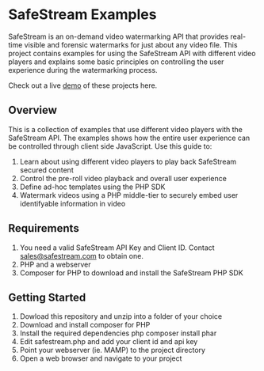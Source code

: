 # SafeStream Examples
SafeStream is an on-demand video watermarking API that provides real-time visible and forensic watermarks for just about any video file. This project contains examples for using the SafeStream API with different video players and explains some basic principles on controlling the user experience during the watermarking process.

Check out a live [demo](http://safestream-examples.herokuapp.com/) of these projects here.  

## Overview
This is a collection of examples that use different video players with the SafeStream API. The examples shows how the entire user experience can be controlled through client side JavaScript. Use this guide to:

1. Learn about using different video players to play back SafeStream secured content
2. Control the pre-roll video playback and overall user experience
3. Define ad-hoc templates using the PHP SDK
4. Watermark videos using a PHP middle-tier to securely embed user identifyable information in video

## Requirements
1. You need a valid SafeStream API Key and Client ID. Contact sales@safestream.com to obtain one.
2. PHP and a webserver
3. Composer for PHP to download and install the SafeStream PHP SDK

## Getting Started
1. Dowload this repository and unzip into a folder of your choice
2. Download and install composer for PHP
3. Install the required dependencies php composer install phar
4. Edit safestream.php and add your client id and api key
5. Point your webserver (ie. MAMP) to the project directory
6. Open a web browser and navigate to your project



